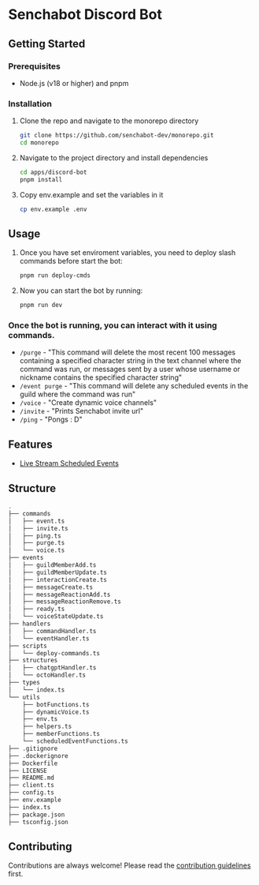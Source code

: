 # Senchabot Discord Bot

## Getting Started

### Prerequisites
* Node.js (v18 or higher) and pnpm

### Installation
1. Clone the repo and navigate to the monorepo directory
   ```sh
   git clone https://github.com/senchabot-dev/monorepo.git
   cd monorepo
   ```

2. Navigate to the project directory and install dependencies
   ```sh
   cd apps/discord-bot
   pnpm install
   ```

3. Copy env.example and set the variables in it
   ```sh
   cp env.example .env
   ```

## Usage

1. Once you have set enviroment variables, you need to deploy slash commands before start the bot:
   ```sh
   pnpm run deploy-cmds
   ```

2. Now you can start the bot by running:
   ```sh
   pnpm run dev
   ```

### Once the bot is running, you can interact with it using commands.
* `/purge` - "This command will delete the most recent 100 messages containing a specified character string in the text channel where the command was run, or messages sent by a user whose username or nickname contains the specified character string"
* `/event purge` - "This command will delete any scheduled events in the guild where the command was run"
* `/voice` - "Create dynamic voice channels"
* `/invite` - "Prints Senchabot invite url"
* `/ping` - "Pongs : D"

## Features
* [Live Stream Scheduled Events](./docs/features/live-stream-scheduled-events.md)

## Structure

```bash
.
├── commands
│   ├── event.ts
│   ├── invite.ts
│   ├── ping.ts
│   ├── purge.ts
│   └── voice.ts
├── events
│   ├── guildMemberAdd.ts
│   ├── guildMemberUpdate.ts
│   ├── interactionCreate.ts
│   ├── messageCreate.ts
│   ├── messageReactionAdd.ts
│   ├── messageReactionRemove.ts
│   ├── ready.ts
│   └── voiceStateUpdate.ts
├── handlers
│   ├── commandHandler.ts
│   └── eventHandler.ts
├── scripts
│   └── deploy-commands.ts
├── structures
│   ├── chatgptHandler.ts
│   └── octoHandler.ts
├── types
│   └── index.ts
└── utils
    ├── botFunctions.ts
    ├── dynamicVoice.ts
    ├── env.ts
    ├── helpers.ts
    ├── memberFunctions.ts
    └── scheduledEventFunctions.ts
├── .gitignore
├── .dockerignore
├── Dockerfile
├── LICENSE
├── README.md
├── client.ts
├── config.ts
├── env.example
├── index.ts
├── package.json
├── tsconfig.json
```

## Contributing
Contributions are always welcome! Please read the [contribution guidelines](../../CONTRIBUTING.md) first.
